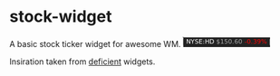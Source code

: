 stock-widget
============

A basic stock ticker widget for awesome WM. ![stock widget](./screenshot.png)

Insiration taken from [deficient](https://github.com/deficient) widgets.
